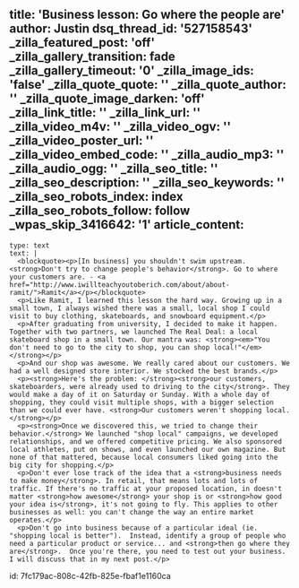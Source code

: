 title: 'Business lesson: Go where the people are'
author: Justin
dsq_thread_id: '527158543'
_zilla_featured_post: 'off'
_zilla_gallery_transition: fade
_zilla_gallery_timeout: '0'
_zilla_image_ids: 'false'
_zilla_quote_quote: ''
_zilla_quote_author: ''
_zilla_quote_image_darken: 'off'
_zilla_link_title: ''
_zilla_link_url: ''
_zilla_video_m4v: ''
_zilla_video_ogv: ''
_zilla_video_poster_url: ''
_zilla_video_embed_code: ''
_zilla_audio_mp3: ''
_zilla_audio_ogg: ''
_zilla_seo_title: ''
_zilla_seo_description: ''
_zilla_seo_keywords: ''
_zilla_seo_robots_index: index
_zilla_seo_robots_follow: follow
_wpas_skip_3416642: '1'
article_content:
  -
    type: text
    text: |
      <blockquote><p>[In business] you shouldn't swim upstream. <strong>Don't try to change people's behavior</strong>. Go to where your customers are. - <a href="http://www.iwillteachyoutoberich.com/about/about-ramit/">Ramit</a></p></blockquote>
      <p>Like Ramit, I learned this lesson the hard way. Growing up in a small town, I always wished there was a small, local shop I could visit to buy clothing, skateboards, and snowboard equipment.</p>
      <p>After graduating from university, I decided to make it happen. Together with two partners, we launched The Real Deal: a local skateboard shop in a small town. Our mantra was: <strong><em>"You don't need to go to the city to shop, you can shop local!"</em></strong></p>
      <p>And our shop was awesome. We really cared about our customers. We had a well designed store interior. We stocked the best brands.</p>
      <p><strong>Here's the problem: </strong><strong>our customers, skateboarders, were already used to driving to the city</strong>. They would make a day of it on Saturday or Sunday. With a whole day of shopping, they could visit multiple shops, with a bigger selection than we could ever have. <strong>Our customers weren't shopping local.</strong></p>
      <p><strong>Once we discovered this, we tried to change their behavior.</strong> We launched "shop local" campaigns, we developed relationships, and we offered competitive pricing. We also sponsored local athletes, put on shows, and even launched our own magazine. But none of that mattered, because local consumers liked going into the big city for shopping.</p>
      <p>Don't ever lose track of the idea that a <strong>business needs to make money</strong>. In retail, that means lots and lots of traffic. If there's no traffic at your proposed location, in doesn't matter <strong>how awesome</strong> your shop is or <strong>how good your idea is</strong>, it's not going to fly. This applies to other businesses as well: you can't change the way an entire market operates.</p>
      <p>Don't go into business because of a particular ideal (ie. "shopping local is better").  Instead, identify a group of people who need a particular product or service... and <strong>then go where they are</strong>.  Once you're there, you need to test out your business.  I will discuss that in my next post.</p>
      
id: 7fc179ac-808c-42fb-825e-fbaf1e1160ca
